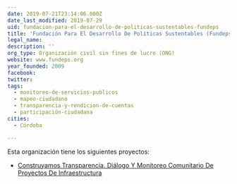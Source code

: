 ```yaml
---
date: 2019-07-21T23:14:06.000Z
date_last_modified: 2019-07-29
uid: fundacion-para-el-desarrollo-de-politicas-sustentables-fundeps
title: 'Fundación Para El Desarrollo De Políticas Sustentables (Fundeps)'
legal_name: 
description: ''
org_type: Organización civil sin fines de lucro (ONG)
website: www.fundeps.org
year_founded: 2009
facebook: 
twitter: 
tags:
  - monitoreo-de-servicios-publicos
  - mapeo-ciudadano
  - transparencia-y-rendicion-de-cuentas
  - participación-ciudadana
cities: 
  - Córdoba

---
```


Esta organización tiene los siguientes proyectos:

- [Construyamos Transparencia. Diálogo Y Monitoreo Comunitario De Proyectos De Infraestructura](/proyectos/construyamos-transparencia-dialogo-y-monitoreo-comunitario-de-proyectos-de-infraestructura)
